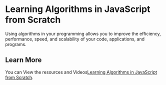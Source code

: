 # Learning Algorithms in JavaScript from Scratch

Using algorithms in your programming allows you to improve the efficiency, performance, speed, and scalability of your code, applications, and programs.

## Learn More

You can View the resources and Videos[Learning Algorithms in JavaScript from Scratch](https://www.packtpub.com/product/learning-algorithms-in-javascript-from-scratch-video/9781800208124).
